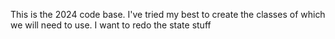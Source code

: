 This is the 2024 code base. I've tried my best to create the classes of which we will need to use. I want to redo the state stuff
